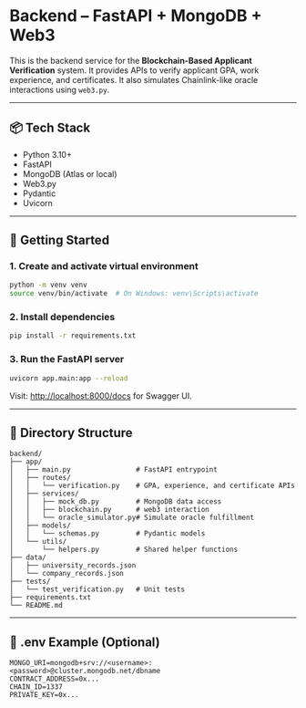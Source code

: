 # Backend – FastAPI + MongoDB + Web3

This is the backend service for the **Blockchain-Based Applicant Verification** system. It provides APIs to verify applicant GPA, work experience, and certificates. It also simulates Chainlink-like oracle interactions using `web3.py`.

---

## 📦 Tech Stack

- Python 3.10+
- FastAPI
- MongoDB (Atlas or local)
- Web3.py
- Pydantic
- Uvicorn

---

## 🚀 Getting Started

### 1. Create and activate virtual environment

```bash
python -m venv venv
source venv/bin/activate  # On Windows: venv\Scripts\activate
```

### 2. Install dependencies

```bash
pip install -r requirements.txt
```

### 3. Run the FastAPI server

```bash
uvicorn app.main:app --reload
```

Visit: [http://localhost:8000/docs](http://localhost:8000/docs) for Swagger UI.

---

## 📂 Directory Structure

```
backend/
├── app/
│   ├── main.py                # FastAPI entrypoint
│   ├── routes/
│   │   └── verification.py    # GPA, experience, and certificate APIs
│   ├── services/
│   │   ├── mock_db.py         # MongoDB data access
│   │   ├── blockchain.py      # web3 interaction
│   │   └── oracle_simulator.py# Simulate oracle fulfillment
│   ├── models/
│   │   └── schemas.py         # Pydantic models
│   └── utils/
│       └── helpers.py         # Shared helper functions
├── data/
│   ├── university_records.json
│   └── company_records.json
├── tests/
│   └── test_verification.py   # Unit tests
├── requirements.txt
└── README.md
```

---

## 🔐 .env Example (Optional)

```env
MONGO_URI=mongodb+srv://<username>:<password>@cluster.mongodb.net/dbname
CONTRACT_ADDRESS=0x...
CHAIN_ID=1337
PRIVATE_KEY=0x...
```

